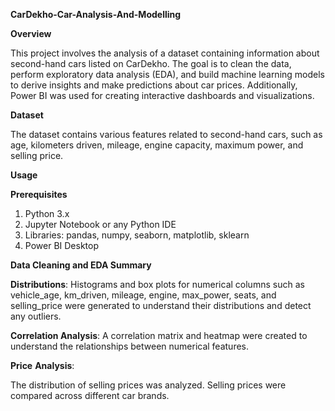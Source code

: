 **CarDekho-Car-Analysis-And-Modelling**

**Overview**

This project involves the analysis of a dataset containing information about second-hand cars listed on CarDekho. The goal is to clean the data, perform exploratory data analysis (EDA), and build machine learning models to derive insights and make predictions about car prices. Additionally, Power BI was used for creating interactive dashboards and visualizations.

**Dataset**

The dataset contains various features related to second-hand cars, such as age, kilometers driven, mileage, engine capacity, maximum power, and selling price.

**Usage**

**Prerequisites**

1. Python 3.x
2. Jupyter Notebook or any Python IDE
3. Libraries: pandas, numpy, seaborn, matplotlib, sklearn
4. Power BI Desktop

**Data Cleaning and EDA Summary**

**Distributions**: Histograms and box plots for numerical columns such as vehicle_age, km_driven, mileage, engine, max_power, seats, and selling_price were generated to understand their distributions and detect any outliers.

**Correlation Analysis**: A correlation matrix and heatmap were created to understand the relationships between numerical features.

**Price** **Analysis**:

The distribution of selling prices was analyzed.
Selling prices were compared across different car brands.
